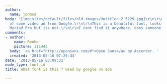 ```yaml
---
author:
  name: jonmod
body: "[img:sites/default/files/old-images/Untitled-2_5229.jpg]\r\n\r\n*Screen capture
  of some video ad from Google.\r\n\r\nThis is a beautiful font, looks a bit like
  Myriad Pro but its not.\r\n\r\nI cant find it anywhere, does someone know?"
comments:
- author:
    name: Renko
    picture: 111443
  body: '<a href="http://opensans.com/#">Open Sans</a> by Ascender. '
  created: '2013-05-16 07:29:44'
date: '2013-05-16 03:09:31'
node_type: font_id
title: What font is this ? Used by google on ads

---
```

